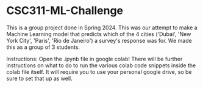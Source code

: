 # CSC311-ML-Challenge
This is a group project done in Spring 2024. This was our attempt to make a Machine Learning model that predicts which of the 4 cities ('Dubai', 'New York City', 'Paris', 'Rio de Janeiro') a survey's response was for. We made this as a group of 3 students.

Instructions: Open the .ipynb file in google colab! There will be further instructions on what to do to run the various colab code snippets inside the colab file itself. It will require you to use your personal google drive, so be sure to set that up as well.

